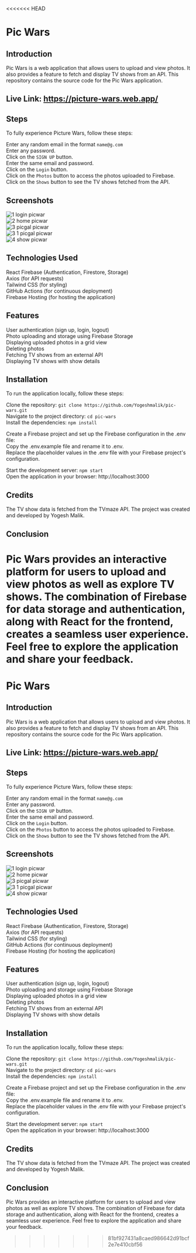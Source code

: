 <<<<<<< HEAD
# Pic Wars

## Introduction

Pic Wars is a web application that allows users to upload and view photos. It also provides a feature to fetch and display TV shows from an API. This repository contains the source code for the Pic Wars application.

## Live Link: https://picture-wars.web.app/

## Steps

To fully experience Picture Wars, follow these steps:

Enter any random email in the format `name@g.com`  
Enter any password.  
Click on the `SIGN UP` button.  
Enter the same email and password.  
Click on the `Login` button.  
Click on the `Photos` button to access the photos uploaded to Firebase.  
Click on the `Shows` button to see the TV shows fetched from the API.

## Screenshots

<!-- Screenshots will be added here -->

![1 login picwar](https://github.com/Yogeshmalik/pic-wars/assets/14905121/deaf6c76-2ea4-4b69-961e-6e3edfddf538)  
![2 home picwar](https://github.com/Yogeshmalik/pic-wars/assets/14905121/2f85ef33-08e4-4899-b355-83129f8bfc03)  
![3 picgal picwar](https://github.com/Yogeshmalik/pic-wars/assets/14905121/36179e54-f7ff-4174-b157-05ecc93b5f0d)  
![3 1 picgal picwar](https://github.com/Yogeshmalik/pic-wars/assets/14905121/72101a93-3c19-4f2d-a0d3-cffdd2dfd61c)  
![4 show picwar](https://github.com/Yogeshmalik/pic-wars/assets/14905121/6b11e04f-c080-49ed-884a-e205a76d97b1)

## Technologies Used

React
Firebase (Authentication, Firestore, Storage)  
Axios (for API requests)  
Tailwind CSS (for styling)  
GitHub Actions (for continuous deployment)  
Firebase Hosting (for hosting the application)

## Features

User authentication (sign up, login, logout)  
Photo uploading and storage using Firebase Storage  
Displaying uploaded photos in a grid view  
Deleting photos  
Fetching TV shows from an external API  
Displaying TV shows with show details

## Installation

To run the application locally, follow these steps:

Clone the repository: `git clone https://github.com/Yogeshmalik/pic-wars.git`  
Navigate to the project directory: `cd pic-wars`  
Install the dependencies: `npm install`

Create a Firebase project and set up the Firebase configuration in the .env file:  
Copy the .env.example file and rename it to .env.  
Replace the placeholder values in the .env file with your Firebase project's configuration.

Start the development server: `npm start`  
Open the application in your browser: http://localhost:3000

## Credits

The TV show data is fetched from the TVmaze API.
The project was created and developed by Yogesh Malik.

## Conclusion

Pic Wars provides an interactive platform for users to upload and view photos as well as explore TV shows. The combination of Firebase for data storage and authentication, along with React for the frontend, creates a seamless user experience. Feel free to explore the application and share your feedback.
=======
# Pic Wars

## Introduction
Pic Wars is a web application that allows users to upload and view photos. It also provides a feature to fetch and display TV shows from an API. This repository contains the source code for the Pic Wars application.

## Live Link: https://picture-wars.web.app/

## Steps
To fully experience Picture Wars, follow these steps:  

Enter any random email in the format `name@g.com`  
Enter any password.  
Click on the `SIGN UP` button.  
Enter the same email and password.  
Click on the `Login` button.  
Click on the `Photos` button to access the photos uploaded to Firebase.  
Click on the `Shows` button to see the TV shows fetched from the API.  

## Screenshots
<!-- Screenshots will be added here -->  
![1 login picwar](https://github.com/Yogeshmalik/pic-wars/assets/14905121/deaf6c76-2ea4-4b69-961e-6e3edfddf538)  
![2 home picwar](https://github.com/Yogeshmalik/pic-wars/assets/14905121/2f85ef33-08e4-4899-b355-83129f8bfc03)  
![3 picgal picwar](https://github.com/Yogeshmalik/pic-wars/assets/14905121/36179e54-f7ff-4174-b157-05ecc93b5f0d)  
![3 1 picgal picwar](https://github.com/Yogeshmalik/pic-wars/assets/14905121/72101a93-3c19-4f2d-a0d3-cffdd2dfd61c)  
![4 show picwar](https://github.com/Yogeshmalik/pic-wars/assets/14905121/6b11e04f-c080-49ed-884a-e205a76d97b1)  



## Technologies Used

React
Firebase (Authentication, Firestore, Storage)  
Axios (for API requests)  
Tailwind CSS (for styling)  
GitHub Actions (for continuous deployment)  
Firebase Hosting (for hosting the application)  

## Features
User authentication (sign up, login, logout)  
Photo uploading and storage using Firebase Storage  
Displaying uploaded photos in a grid view  
Deleting photos  
Fetching TV shows from an external API  
Displaying TV shows with show details  

## Installation
To run the application locally, follow these steps:  

Clone the repository: `git clone https://github.com/Yogeshmalik/pic-wars.git`  
Navigate to the project directory: `cd pic-wars`  
Install the dependencies: `npm install`  

Create a Firebase project and set up the Firebase configuration in the .env file:  
Copy the .env.example file and rename it to .env.  
Replace the placeholder values in the .env file with your Firebase project's configuration.  

Start the development server: `npm start`  
Open the application in your browser: http://localhost:3000  

## Credits
The TV show data is fetched from the TVmaze API.
The project was created and developed by Yogesh Malik.

## Conclusion
Pic Wars provides an interactive platform for users to upload and view photos as well as explore TV shows. The combination of Firebase for data storage and authentication, along with React for the frontend, creates a seamless user experience. Feel free to explore the application and share your feedback.
>>>>>>> 81bf927431a8caed986642d91bcf2e7e410cbf56
